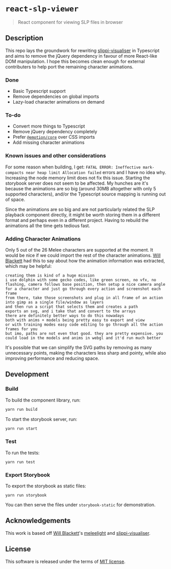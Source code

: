 # `react-slp-viewer`

> React component for viewing SLP files in browser

## Description

This repo lays the groundwork for rewriting [slippi-visualiser](https://github.com/schmooblidon/slippi-visualiser)
in Typescript and aims to remove the jQuery dependency in favour of more React-like DOM manipulation. I hope this
becomes clean enough for external contributers to help port the remaining character animations.

### Done

* Basic Typescript support
* Remove dependencies on global imports
* Lazy-load character animations on demand

### To-do

* Convert more things to Typescript
* Remove jQuery dependency completely
* Prefer [`@emotion/core`](https://github.com/emotion-js/emotion) over CSS imports
* Add missing character animations

### Known issues and other considerations

For some reason when building, I get: `FATAL ERROR: Ineffective mark-compacts near heap limit Allocation failed` errors
and I have no idea why. Increasing the node memory limit does not fix this issue. Starting the storybook server does not seem to be affected. My hunches are it's because the animations are so big (around 30MB altogether with only 5 supported characters), and/or the Typescript source mapping is running out of space.

Since the animations are so big and are not particularly related the SLP playback component directly, it might be worth storing them in a different format and perhaps even in a different project. Having to rebuild the animations all the time gets tedious fast.

### Adding Character Animations

Only 5 out of the 26 Melee characters are supported at the moment. It would be nice if we could import the rest of the character animations.
[Will Blackett](https://github.com/schmooblidon) had this to say about how the animation information was extracted, which may be helpful:

```
creating them is kind of a huge mission
i use dolphin with some gecko codes, like green screen, no vfx, no flashing, camera follows base position, then setup a nice camera angle for a character and just go through every action and screenshot each frame
from there, take those screenshots and plug in all frame of an action into gimp as a single file/window as layers
and then run a script that selects them and creates a path
exports an svg, and i take that and convert to the arrays
there are definitely better ways to do this nowadays
both with anims + models being pretty easy to export and view
or with training modes easy code editing to go through all the action frames for you
but imo, paths are not even that good. they are pretty expensive. you could load in the models and anims in webgl and it'd run much better
```

It's possible that we can simplify the SVG paths by removing as many unnecessary points, making the characters less sharp and pointy, while also improving performance and reducing space.

## Development

### Build

To build the component library, run:

```sh
yarn run build
```

To start the storybook server, run:

```sh
yarn run start
```

### Test

To run the tests:

```
yarn run test
```

### Export Storybook

To export the storybook as static files:

```
yarn run storybook
```

You can then serve the files under `storybook-static` for demonstration.

## Acknowledgements

This work is based off [Will Blackett](https://github.com/schmooblidon)'s [meleelight](https://github.com/schmooblidon/meleelight/) and [slippi-visualiser](https://github.com/schmooblidon/slippi-visualiser).

## License

This software is released under the terms of [MIT license](LICENSE).
